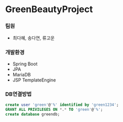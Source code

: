 # GreenBeautyProject

### 팀원
- 최다혜, 송다연, 류고운

### 개발환경
- Spring Boot 
- JPA
- MariaDB
- JSP TemplateEngine

### DB연결방법
```sql
create user 'green'@'%' identified by 'green1234';
GRANT ALL PRIVILEGES ON *.* TO 'green'@'%';	
create database greendb;
```

